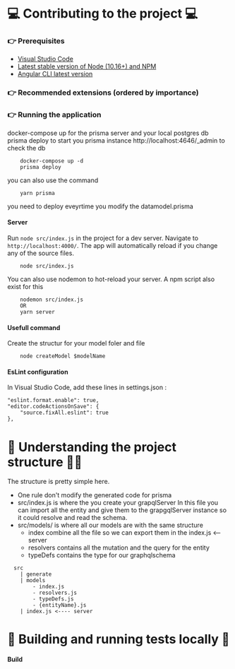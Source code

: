 # 💻 Contributing to the project 💻
### 👉 Prerequisites 
- [Visual Studio Code](https://code.visualstudio.com/)
- [Latest stable version of Node (10.16+) and NPM](https://nodejs.org/en/)
- [Angular CLI latest version](https://angular.io/guide/setup-local)

### 👉 Recommended extensions (ordered by importance)

### 👉 Running the application

docker-compose up for the prisma server and your local postgres db
prisma deploy to start you prisma instance http://localhost:4646/_admin to check the db 

```shell
    docker-compose up -d 
    prisma deploy 
```
you can also use the command
```shell
    yarn prisma
```
you need to deploy eveyrtime you modify the datamodel.prisma

#### Server 

Run `node src/index.js`  in the project for a dev server. Navigate to `http://localhost:4000/`. The app will automatically reload if you change any of the source files.

```shell
    node src/index.js
```
You can also use nodemon to hot-reload your server. A npm script also exist for this
```shell
    nodemon src/index.js
    OR
    yarn server
```

####  Usefull command 

Create the structur for your model foler and file 

```shell
    node createModel $modelName
```

#### EsLint configuration

In Visual Studio Code, add these lines in settings.json :

    "eslint.format.enable": true,
    "editor.codeActionsOnSave": {
        "source.fixAll.eslint": true
    },

# 📖 Understanding the project structure 🤔💡
The structure is pretty simple here. 
- One rule don't modify the generated code for prisma 
- src/index.js is where the you create your grapqlServer
  In this file you can import all the entity and give them to the grapgqlServer instance 
  so it could resolve and read the schema.
- src/models/ is where all our models are with the same structure 
  - index combine all the file so we can export them in the index.js <-- server
  - resolvers contains all the mutation and the query for the entity 
  - typeDefs contains the type for our graphqlschema
  
```shell
  src
    | generate
    | models
        - index.js
        - resolvers.js
        - typeDefs.js
        - {entityName}.js 
    | index.js <---- server
```

# 🧪 Building and running tests locally 🧪
#### Build


